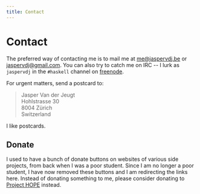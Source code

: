 ```yaml
---
title: Contact
---
```


# Contact

The preferred way of contacting me is to mail me at
[me@jaspervdj.be](mailto:me@jaspervdj.be) or
[jaspervdj@gmail.com](mailto:jaspervdj@gmail.com). You can also try to catch me
on IRC -- I lurk as `jaspervdj` in the `#haskell` channel on [freenode].

[freenode]: http://freenode.net/

For urgent matters, send a postcard to:

> Jasper Van der Jeugt  
> Hohlstrasse 30  
> 8004 Zürich  
> Switzerland  

I like postcards.

## Donate

I used to have a bunch of donate buttons on websites of various side projects,
from back when I was a poor student.  Since I am no longer a poor student, I
have now removed these buttons and I am redirecting the links here.  Instead of
donating something to me, please consider donating to
[Project HOPE](http://www.projecthope.org/) instead.

